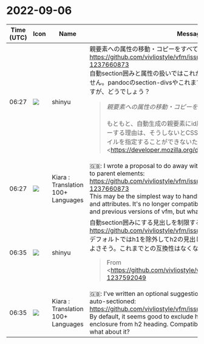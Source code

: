 # 2022-09-06

|Time (UTC)|Icon|Name|Message|
|---|---|---|---|
|06:27|![](https://avatars.slack-edge.com/2018-04-27/354445776386_e258f5ed5ba887b08668_72.jpg)|shinyu|親要素への属性の移動・コピーをすべて廃止する案を書きました：<br><https://github.com/vivliostyle/vfm/issues/151#issuecomment-1237660873><br>自動section囲みと属性の扱いではこれが一番シンプルでよいかもしれません。pandocのsection-divsやこれまでのvfmとの互換性はなくなりますが、どうでしょう？<br><blockquote>*親要素への属性の移動・コピーをすべて廃止する案*<br><br>もともと、自動生成の親要素にid属性を移動したりclass属性をコピーする理由は、そうしないとCSSで自動生成されたsectionのスタイルを指定することができないためだった。しかし、CSSで <https://developer.mozilla.org/docs/Web/CSS/:has|`:has()` 擬似クラス>が使えるようになると、その必要はなくなる。<br><br>`:has()` 擬似クラスはChrome 105から利用可能。Vivliostyle.jsでももうすぐ実装予定：<br><br>• <https://github.com/vivliostyle/vivliostyle.js/issues/828|vivliostyle/vivliostyle.js#828><br><br>たとえば、次のようなHTMLで<br><br><pre>&lt;section&gt;<br>  &lt;h2 id="ID1" class="A"&gt;Aaaa&lt;/h2&gt;<br>  &lt;p&gt;Aaaa aaa aaaaa.&lt;/p&gt;<br>&lt;/section&gt;<br>&lt;section&gt;<br>  &lt;h2 id="ID2" class="B"&gt;Bbbbb&lt;/h2&gt;<br>  &lt;p&gt;Bbbbbb bbb bbbb.&lt;/p&gt;<br>&lt;/section&gt;</pre><br><br>このようにsection要素に属性がない場合であっても、次のように `:has()` を使うと各sectionのスタイルの指定ができる：<br><br><pre>section:has(&gt; #ID1) {<br>  …<br>}<br>section:has(&gt; .B) {<br>  …<br>}</pre><br><br>section要素にどうしてもidやclassやその他の属性を指定したい場合は、HTMLブロックで明示的にsection要素を書くとよい。その提案：<br><br>• <https://github.com/vivliostyle/vfm/issues/152|#152></blockquote>|
|06:27|![](https://avatars.slack-edge.com/2021-08-02/2324149410423_2aa7423c4133ecb9f168_72.png)|Kiara : Translation 100+ Languages|🇬🇧: I wrote a proposal to do away with all moving/copying attributes to parent elements:<br><https://github.com/vivliostyle/vfm/issues/151#issuecomment-1237660873><br>This may be the simplest way to handle automatic section enclosing and attributes. It's no longer compatible with pandoc's section-divs and previous versions of vfm, but what do you think?|
|06:35|![](https://avatars.slack-edge.com/2018-04-27/354445776386_e258f5ed5ba887b08668_72.jpg)|shinyu|自動section囲みにする見出しを制限するオプションの案を書きました：<br><https://github.com/vivliostyle/vfm/issues/155><br>デフォルトではh1を除外してh2の見出しから自動section囲みにするのがよさそう。これまでとの互換性はなくなりますがどうでしょう？<br><blockquote>From <https://github.com/vivliostyle/vfm/issues/153#issuecomment-1237592049|#153 (comment)>:<br><br>vfmでは文書内の最初の見出しが、文書のタイトル（HTMLのtitle要素）になる。それなのに、その最初の見出しは自動的にsectionで囲まれる。つまり最初のsectionの見出しとなる。<br><br>最初の見出しでもsection囲みにするのはpandocのsection-divsの仕様を踏襲したためだが、見直すべきかもしれない。  <br>最初の見出し（通常h1要素）はHTMLのbody要素の直下に生成され、その次の見出し（通常h2要素）からsection囲みになるほうが、HTML文書構造として自然ではないか。<br><br>次の提案は、明示的にbody要素のあとに見出しを書けばそのようなHTML出力になるようにするというもの：<br><br>• <https://github.com/vivliostyle/vfm/issues/154|#154><br><br>しかし、HTML block（`&lt;body&gt;` 開始タグを直接書く）やFenced block（`::: body` と書く）で明示的にbody要素を書かなくてはならないというのも、あまり便利ではない。<br><br>自動section囲みにする見出しを制限するオプションがあるとよいかもしれない。  <br>例えば、 `--section-headings=h2-h4` という指定で h2, h3, h4 だけを自動section囲みにする。値allですべて（現在と同じ）、値noneでsection囲みなし。デフォルトは h2-h6 が適切だろう。</blockquote>|
|06:35|![](https://avatars.slack-edge.com/2021-08-02/2324149410423_2aa7423c4133ecb9f168_72.png)|Kiara : Translation 100+ Languages|🇬🇧: I've written an optional suggestion to limit the headings that are auto-sectioned:<br><https://github.com/vivliostyle/vfm/issues/155><br>By default, it seems good to exclude h1 and make automatic section enclosure from h2 heading. Compatibility with the past will be lost, but what about it?|
